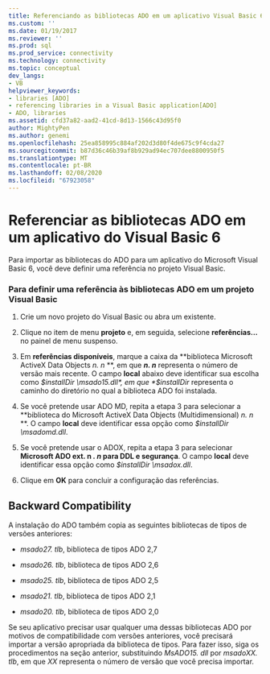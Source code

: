 ```yaml
---
title: Referenciando as bibliotecas ADO em um aplicativo Visual Basic 6 | Microsoft Docs
ms.custom: ''
ms.date: 01/19/2017
ms.reviewer: ''
ms.prod: sql
ms.prod_service: connectivity
ms.technology: connectivity
ms.topic: conceptual
dev_langs:
- VB
helpviewer_keywords:
- libraries [ADO]
- referencing libraries in a Visual Basic application[ADO]
- ADO, libraries
ms.assetid: cfd37a82-aad2-41cd-8d13-1566c43d95f0
author: MightyPen
ms.author: genemi
ms.openlocfilehash: 25ea858995c884af202d3d80f4de675c9f4cda27
ms.sourcegitcommit: b87d36c46b39af8b929ad94ec707dee8800950f5
ms.translationtype: MT
ms.contentlocale: pt-BR
ms.lasthandoff: 02/08/2020
ms.locfileid: "67923058"
---
```

# <a name="referencing-the-ado-libraries-in-a-visual-basic-6-application"></a>Referenciar as bibliotecas ADO em um aplicativo do Visual Basic 6
Para importar as bibliotecas do ADO para um aplicativo do Microsoft Visual Basic 6, você deve definir uma referência no projeto Visual Basic.  
  
### <a name="to-set-a-reference-to-the-ado-libraries-in-a-visual-basic-project"></a>Para definir uma referência às bibliotecas ADO em um projeto Visual Basic  
  
1.  Crie um novo projeto do Visual Basic ou abra um existente.  
  
2.  Clique no item de menu **projeto** e, em seguida, selecione **referências...** no painel de menu suspenso.  
  
3.  Em **referências disponíveis**, marque a caixa da **biblioteca Microsoft ActiveX Data Objects *n. n* **, em que ***n. n*** representa o número de versão mais recente. O campo **local** abaixo deve identificar sua escolha como *$installDir \msado15.dll*, em que *$installDir* representa o caminho do diretório no qual a biblioteca ADO foi instalada.  
  
4.  Se você pretende usar ADO MD, repita a etapa 3 para selecionar a **biblioteca do Microsoft ActiveX Data Objects (Multidimensional) *n. n* **. O campo **local** deve identificar essa opção como *$installDir \msadomd.dll*.  
  
5.  Se você pretende usar o ADOX, repita a etapa 3 para selecionar **Microsoft ADO ext. n *. n* para DDL e segurança**. O campo **local** deve identificar essa opção como *$installDir \msadox.dll*.  
  
6.  Clique em **OK** para concluir a configuração das referências.  
  
## <a name="backward-compatibility"></a>Backward Compatibility  
 A instalação do ADO também copia as seguintes bibliotecas de tipos de versões anteriores:  
  
-   *msado27. tlb*, biblioteca de tipos ADO 2,7  
  
-   *msado26. tlb*, biblioteca de tipos ADO 2,6  
  
-   *msado25. tlb*, biblioteca de tipos ADO 2,5  
  
-   *msado21. tlb*, biblioteca de tipos ADO 2,1  
  
-   *msado20. tlb*, biblioteca de tipos ADO 2,0  
  
 Se seu aplicativo precisar usar qualquer uma dessas bibliotecas ADO por motivos de compatibilidade com versões anteriores, você precisará importar a versão apropriada da biblioteca de tipos. Para fazer isso, siga os procedimentos na seção anterior, substituindo *MsADO15. dll* por *msadoXX. tlb*, em que *XX* representa o número de versão que você precisa importar.
